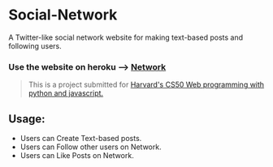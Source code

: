 # Social-Network

A Twitter-like social network website for making text-based posts and following users.

### Use the website on heroku --> [Network](https://social-network-cs50.herokuapp.com)

> This is a project submitted for [Harvard's CS50 Web programming with python and javascript.](https://cs50.harvard.edu/web/2020/)

## Usage:

*   Users can Create Text-based posts.
*   Users can Follow other users on Network.
*   Users can Like Posts on Network.